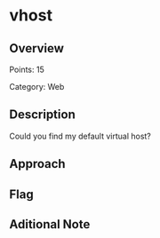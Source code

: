 # vhost
## Overview 
Points: 15

Category: Web
## Description
Could you find my default virtual host?
## Approach
    
## Flag

## Aditional Note

